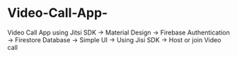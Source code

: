 # Video-Call-App-
Video Call App using Jitsi SDK
-> Material Design
-> Firebase Authentication
-> Firestore Database
-> Simple UI
-> Using Jisi SDK
-> Host or join Video call
